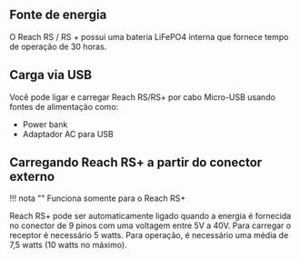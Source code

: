 ## Fonte de energia

O Reach RS / RS + possui uma bateria LiFePO4 interna que fornece tempo de operação de 30 horas.

## Carga via USB

Você pode ligar e carregar Reach RS/RS+ por cabo Micro-USB usando fontes de alimentação como:

* Power bank
* Adaptador AC para USB

## Carregando Reach RS+ a partir do conector externo

!!! nota ""
	Funciona somente para o Reach RS+

Reach RS+ pode ser automaticamente ligado quando a energia é fornecida no conector de 9 pinos com uma voltagem entre 5V a 40V. Para carregar o receptor é necessário 5 watts. Para operação, é necessário uma média de 7,5 watts (10 watts no máximo).
